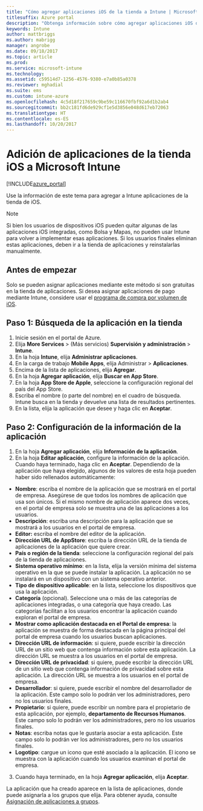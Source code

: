 ```yaml
---
title: "Cómo agregar aplicaciones iOS de la tienda a Intune | Microsoft Docs"
titlesuffix: Azure portal
description: "Obtenga información sobre cómo agregar aplicaciones iOS de la tienda a Intune\"."
keywords: Intune
author: mattbriggs
ms.author: mabrigg
manager: angrobe
ms.date: 09/18/2017
ms.topic: article
ms.prod: 
ms.service: microsoft-intune
ms.technology: 
ms.assetid: c59514d7-1256-4576-9380-e7a0b85a0378
ms.reviewer: mghadial
ms.suite: ems
ms.custom: intune-azure
ms.openlocfilehash: 4c5d18f217659c9be59c116670fbf92a6d1b2ab4
ms.sourcegitcommit: bb2c181fd6de929cf1e5d3856e048d617eb72063
ms.translationtype: HT
ms.contentlocale: es-ES
ms.lasthandoff: 10/20/2017
---
```

# <a name="how-to-add-ios-store-apps-to-microsoft-intune"></a>Adición de aplicaciones de la tienda iOS a Microsoft Intune

[!INCLUDE[azure_portal](./includes/azure_portal.md)]


Use la información de este tema para agregar a Intune aplicaciones de la tienda de iOS.

>[!NOTE]
>Si bien los usuarios de dispositivos iOS pueden quitar algunas de las aplicaciones iOS integradas, como Bolsa y Mapas, no pueden usar Intune para volver a implementar esas aplicaciones. Si los usuarios finales eliminan estas aplicaciones, deben ir a la tienda de aplicaciones y reinstalarlas manualmente.

## <a name="before-you-start"></a>Antes de empezar

Solo se pueden asignar aplicaciones mediante este método si son gratuitas en la tienda de aplicaciones. Si desea asignar aplicaciones de pago mediante Intune, considere usar el [programa de compra por volumen de iOS](vpp-apps-ios.md).


## <a name="step-1---search-for-the-app-in-the-store"></a>Paso 1: Búsqueda de la aplicación en la tienda

1. Inicie sesión en el portal de Azure.
2. Elija **More Services** >  (Más servicios) **Supervisión y administración** > **Intune**.
3. En la hoja **Intune**, elija **Administrar aplicaciones**.
4. En la carga de trabajo **Mobile Apps**, elija Administrar > **Aplicaciones**.
5. Encima de la lista de aplicaciones, elija **Agregar**.
6. En la hoja **Agregar aplicación**, elija **Buscar en App Store**.
7. En la hoja **App Store de Apple**, seleccione la configuración regional del país del App Store.
8. Escriba el nombre (o parte del nombre) en el cuadro de búsqueda. Intune busca en la tienda y devuelve una lista de resultados pertinentes.
9. En la lista, elija la aplicación que desee y haga clic en **Aceptar**.

## <a name="step-2---configure-app-information"></a>Paso 2: Configuración de la información de la aplicación

1. En la hoja **Agregar aplicación**, elija **Información de la aplicación**.
2. En la hoja **Editar aplicación**, configure la información de la aplicación. Cuando haya terminado, haga clic en **Aceptar**. Dependiendo de la aplicación que haya elegido, algunos de los valores de esta hoja pueden haber sido rellenados automáticamente:
- **Nombre**: escriba el nombre de la aplicación que se mostrará en el portal de empresa. Asegúrese de que todos los nombres de aplicación que usa son únicos. Si el mismo nombre de aplicación aparece dos veces, en el portal de empresa solo se muestra una de las aplicaciones a los usuarios.
- **Descripción**: escriba una descripción para la aplicación que se mostrará a los usuarios en el portal de empresa.
- **Editor:** escriba el nombre del editor de la aplicación.
- **Dirección URL de AppStore**: escriba la dirección URL de la tienda de aplicaciones de la aplicación que quiere crear.
- **País o región de la tienda**: seleccione la configuración regional del país de la tienda de aplicaciones.
- **Sistema operativo mínimo**: en la lista, elija la versión mínima del sistema operativo en la que se puede instalar la aplicación. La aplicación no se instalará en un dispositivo con un sistema operativo anterior.
- **Tipo de dispositivo aplicable**: en la lista, seleccione los dispositivos que usa la aplicación.
- **Categoría** (opcional). Seleccione una o más de las categorías de aplicaciones integradas, o una categoría que haya creado. Las categorías facilitan a los usuarios encontrar la aplicación cuando exploran el portal de empresa.
- **Mostrar como aplicación destacada en el Portal de empresa**: la aplicación se muestra de forma destacada en la página principal del portal de empresa cuando los usuarios buscan aplicaciones.
- **Dirección URL de información**: si quiere, puede escribir la dirección URL de un sitio web que contenga información sobre esta aplicación. La dirección URL se muestra a los usuarios en el portal de empresa.
- **Dirección URL de privacidad**: si quiere, puede escribir la dirección URL de un sitio web que contenga información de privacidad sobre esta aplicación. La dirección URL se muestra a los usuarios en el portal de empresa.
- **Desarrollador**: si quiere, puede escribir el nombre del desarrollador de la aplicación. Este campo solo lo podrán ver los administradores, pero no los usuarios finales.
- **Propietario**: si quiere, puede escribir un nombre para el propietario de esta aplicación, por ejemplo, **departamento de Recursos Humanos**.  Este campo solo lo podrán ver los administradores, pero no los usuarios finales.
- **Notas**: escriba notas que le gustaría asociar a esta aplicación. Este campo solo lo podrán ver los administradores, pero no los usuarios finales.
- **Logotipo**: cargue un icono que esté asociado a la aplicación. El icono se muestra con la aplicación cuando los usuarios examinan el portal de empresa.
3. Cuando haya terminado, en la hoja **Agregar aplicación**, elija **Aceptar**.

La aplicación que ha creado aparece en la lista de aplicaciones, donde puede asignarla a los grupos que elija. Para obtener ayuda, consulte [Asignación de aplicaciones a grupos](apps-deploy.md).
